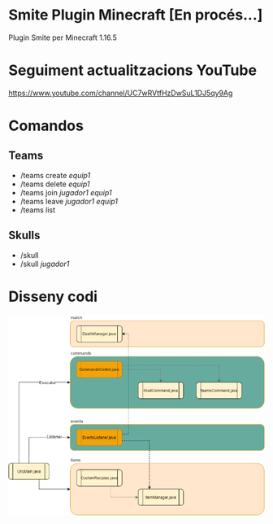 # Smite Plugin Minecraft [En procés...]
Plugin Smite per Minecraft 1.16.5
# Seguiment actualitzacions YouTube
https://www.youtube.com/channel/UC7wRVtfHzDwSuL1DJ5qy9Ag
# Comandos
## Teams
 - /teams create *equip1* 
 - /teams delete *equip1* 
 - /teams join *jugador1  equip1* 
 - /teams leave *jugador1 equip1*
 - /teams list
## Skulls
 - /skull 
 - /skull *jugador1*
# Disseny codi
![Diagrama plugin uhc](imatge-github-diagrama-plugin-uhc.png)
